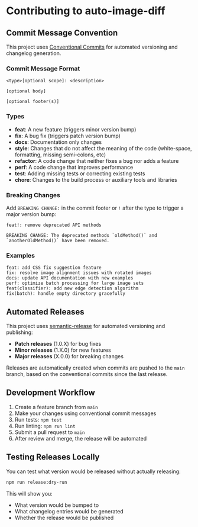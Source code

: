 # Contributing to auto-image-diff

## Commit Message Convention

This project uses [Conventional Commits](https://www.conventionalcommits.org/) for automated versioning and changelog generation.

### Commit Message Format

```
<type>[optional scope]: <description>

[optional body]

[optional footer(s)]
```

### Types

- **feat**: A new feature (triggers minor version bump)
- **fix**: A bug fix (triggers patch version bump)
- **docs**: Documentation only changes
- **style**: Changes that do not affect the meaning of the code (white-space, formatting, missing semi-colons, etc)
- **refactor**: A code change that neither fixes a bug nor adds a feature
- **perf**: A code change that improves performance
- **test**: Adding missing tests or correcting existing tests
- **chore**: Changes to the build process or auxiliary tools and libraries

### Breaking Changes

Add `BREAKING CHANGE:` in the commit footer or `!` after the type to trigger a major version bump:

```
feat!: remove deprecated API methods

BREAKING CHANGE: The deprecated methods `oldMethod()` and `anotherOldMethod()` have been removed.
```

### Examples

```
feat: add CSS fix suggestion feature
fix: resolve image alignment issues with rotated images
docs: update API documentation with new examples
perf: optimize batch processing for large image sets
feat(classifier): add new edge detection algorithm
fix(batch): handle empty directory gracefully
```

## Automated Releases

This project uses [semantic-release](https://github.com/semantic-release/semantic-release) for automated versioning and publishing:

- **Patch releases** (1.0.X) for bug fixes
- **Minor releases** (1.X.0) for new features
- **Major releases** (X.0.0) for breaking changes

Releases are automatically created when commits are pushed to the `main` branch, based on the conventional commits since the last release.

## Development Workflow

1. Create a feature branch from `main`
2. Make your changes using conventional commit messages
3. Run tests: `npm test`
4. Run linting: `npm run lint`
5. Submit a pull request to `main`
6. After review and merge, the release will be automated

## Testing Releases Locally

You can test what version would be released without actually releasing:

```bash
npm run release:dry-run
```

This will show you:

- What version would be bumped to
- What changelog entries would be generated
- Whether the release would be published
